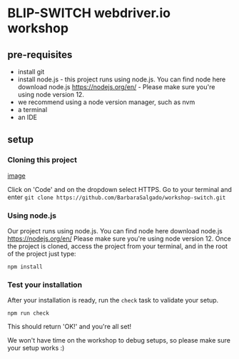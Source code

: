 # BLIP-SWITCH webdriver.io workshop

## pre-requisites

* install git
* install node.js - this project runs using node.js. You can find node here download node.js https://nodejs.org/en/ - Please make sure you're using node version 12.
* we recommend using a node version manager, such as nvm
* a terminal
* an IDE

## setup

### Cloning this project
[image](https://user-images.githubusercontent.com/6171321/114008878-8f161600-985a-11eb-9ce1-345df0050d03.png)

Click on 'Code' and on the dropdown select HTTPS.
Go to your terminal and enter 
```git clone https://github.com/BarbaraSalgado/workshop-switch.git```


### Using node.js
Our project runs using node.js. You can find node here download node.js https://nodejs.org/en/
Please make sure you're using node version 12.
Once the project is cloned, access the project from your terminal, and in the root of the project just type:

```npm install```

### Test your installation
After your installation is ready, run the `check` task to validate your setup.

```npm run check```

This should return 'OK!' and you're all set!


We won't have time on the workshop to debug setups, so please make sure your setup works :)
